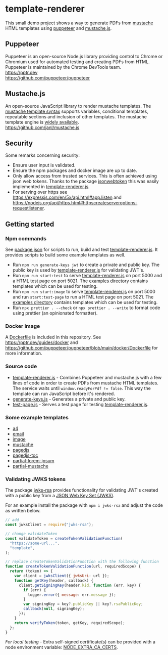 # template-renderer

This small demo project shows a way to generate PDFs from [mustache](https://github.com/janl/mustache.js#templates) HTML templates using [puppeteer](https://pptr.dev) and [mustache.js](https://github.com/janl/mustache.js).

## Puppeteer

Puppeteer is an open-source Node.js library providing control to Chrome or Chromium used for automated testing and creating PDFs from HTML. Puppeteer is maintained by the Chrome DevTools team.\
<https://pptr.dev>\
<https://github.com/puppeteer/puppeteer>

## Mustache.js

An open-source JavaScript library to render mustache templates. The [mustache template syntax](https://github.com/janl/mustache.js#templates) supports variables, conditional templates, repeatable sections and inclusion of other templates. The mustache template engine is [widely available](https://mustache.github.io/).\
https://github.com/janl/mustache.js

## Security

Some remarks concerning security:

- Ensure user input is validated.
- Ensure the npm packages and docker image are up to date.
- Only allow access from trusted services. This is often achieved using json web tokens. Thanks to the package [jsonwebtoken](https://github.com/auth0/node-jsonwebtoken) this was easily implemented in [template-renderer.js](/template-renderer.js).
- For serving over https see <https://expressjs.com/en/5x/api.html#app.listen> and <https://nodejs.org/api/https.html#httpscreateserveroptions-requestlistener>.

## Getting started

### Npm commands

See [package.json](/package.json) for scripts to run, build and test [template-renderer.js](/template-renderer.js). It provides scripts to build some example templates as well.

- Run `npm run generate-keys jwt` to create a private and public key. The public key is used by [template-renderer.js](/template-renderer.js) for validating JWT's.
- Run `npm run start:test` to serve [template-renderer.js](/template-renderer.js) on port 5000 and a HTML test page on port 5021. The [examples directory](/examples) contains templates which can be used for testing.
- Run `npm run start:image` to serve [template-renderer.js](/template-renderer.js) on port 5000 and run `start:test-page` to run a HTML test page on port 5021. The [examples directory](/examples) contains templates which can be used for testing.
- Run `npx prettier . --check` or `npx prettier . --write` to format code using prettier (an opinionated formatter).

### Docker image

A [Dockerfile](/Dockerfile) is included in this repository. See <https://pptr.dev/guides/docker> and <https://github.com/puppeteer/puppeteer/blob/main/docker/Dockerfile> for more information.

### Source code

- [template-renderer.js](/template-renderer.js) - Combines Puppeteer and mustache.js with a few lines of code in order to create PDFs from mustache HTML templates.\
  The service waits until `window.readyForPdf != false`. This way the template can run JavaScript before it's rendered.
- [generate-keys.js](/utils/generate-keys.js) - Generates a private and public key.
- [test-page.js](/utils/test-page.js) - Serves a test page for testing [template-renderer.js](/template-renderer.js).

### Some example templates

- [a4](/examples/a4.html)
- [email](/examples/email.html)
- [image](/examples/image.html)
- [mustache](/examples/mustache.html)
- [pagedjs](/examples/pagedjs.html)
- [pagedjs-toc](/examples/pagedjs.html)
- [partial-lorem-ipsum](/examples/partial-lorem-ipsum.html)
- [partial-mustache](/examples/partial-mustache.html)

### Validating JWKS tokens

The package [jwks-rsa](https://github.com/auth0/node-jwks-rsa) provides functionality for validating JWT's created with a public key from a [JSON Web Key Set (JWKS)](https://auth0.com/docs/secure/tokens/json-web-tokens/json-web-key-sets).

For an example install the package with `npm i jwks-rsa` and adjust the code as written below.

```js
// add
const jwksClient = require("jwks-rsa");

// change validateToken
const validateToken = createTokenValidationFunction(
  "https://some-url...",
  "template",
);

// replace createTokenValidationFunction with the following function
function createTokenValidationFunction(url, requiredScope) {
  return (token) => {
    var client = jwksClient({ jwksUri: url });
    function getKey(header, callback) {
      client.getSigningKey(header.kid, function (err, key) {
        if (err) {
          logger.error({ message: err.message });
        }
        var signingKey = key?.publicKey || key?.rsaPublicKey;
        callback(null, signingKey);
      });
    }
    return verifyToken(token, getKey, requiredScope);
  };
}
```

_For local testing -_ Extra self-signed certificate(s) can be provided with a node environment variable: [NODE_EXTRA_CA_CERTS](https://nodejs.org/api/cli.html#node_extra_ca_certsfile).
